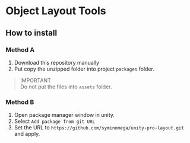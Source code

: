 # Object Layout Tools

## How to install
### Method A
1. Download this repository manually
2. Put copy the unzipped folder into project `packages` folder.
> IMPORTANT  
> Do not put the files into `assets` folder.
### Method B
1. Open package manager window in unity.
2. Select `Add package from git URL`
3. Set the URL to `https://github.com/syminomega/unity-pro-layout.git` and apply.

